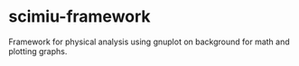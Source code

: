 # scimiu-framework
Framework for physical analysis using gnuplot on background for math and plotting graphs.
